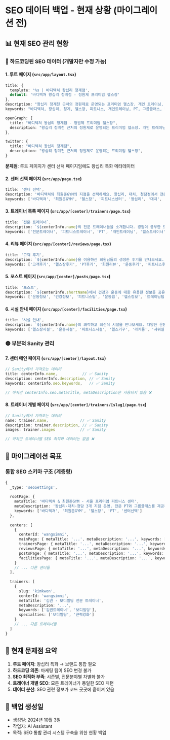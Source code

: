 # SEO 데이터 백업 - 현재 상황 (마이그레이션 전)

## 📊 현재 SEO 관리 현황

### 🔴 하드코딩된 SEO 데이터 (개발자만 수정 가능)

#### 1. 루트 페이지 (`src/app/layout.tsx`)
```typescript
title: {
  template: '%s | 바디텍쳐 왕십리 청계점',
  default: '바디텍쳐 왕십리 청계점 - 정원제 프리미엄 헬스장'
},
description: "왕십리 청계천 근처의 정원제로 운영되는 프리미엄 헬스장. 개인 트레이닝, 그룹 클래스, 최신 운동 시설을 제공합니다.",
keywords: "바디텍쳐, 왕십리, 청계, 헬스장, 피트니스, 개인트레이닝, PT, 그룹클래스, 정원제, 프리미엄 헬스장, 성동구 헬스장",

openGraph: {
  title: "바디텍쳐 왕십리 청계점 - 정원제 프리미엄 헬스장",
  description: "왕십리 청계천 근처의 정원제로 운영되는 프리미엄 헬스장. 개인 트레이닝, 그룹 클래스, 최신 운동 시설을 제공합니다.",
},

twitter: {
  title: "바디텍쳐 왕십리 청계점",
  description: "왕십리 청계천 근처의 정원제로 운영되는 프리미엄 헬스장",
}
```

**문제점**: 루트 페이지가 센터 선택 페이지임에도 왕십리 특화 메타데이터

#### 2. 센터 선택 페이지 (`src/app/page.tsx`)
```typescript
title: '센터 선택',
description: '바디텍쳐와 최원준GYM의 지점을 선택하세요. 왕십리, 대치, 청담점에서 전문 트레이닝 서비스를 제공합니다.',
keywords: ['바디텍쳐', '최원준GYM', '헬스장', '피트니스센터', '왕십리', '대치', '청담', '센터선택']
```

#### 3. 트레이너 목록 페이지 (`src/app/[center]/trainers/page.tsx`)
```typescript
title: `전문 트레이너`,
description: `${centerInfo.name}의 전문 트레이너들을 소개합니다. 경험이 풍부한 트레이너들이 회원님의 건강한 변화를 위해 최선을 다하겠습니다.`,
keywords: ['전문트레이너', '피트니스트레이너', 'PT', '개인트레이닝', '헬스트레이너']
```

#### 4. 리뷰 페이지 (`src/app/[center]/reviews/page.tsx`)
```typescript
title: '고객 후기',
description: `${centerInfo.name}을 이용하신 회원님들의 생생한 후기를 만나보세요. 실제 경험담과 변화 스토리를 통해 차별화된 서비스를 확인하실 수 있습니다.`,
keywords: ['고객후기', '헬스장후기', 'PT후기', '회원리뷰', '운동후기', '피트니스후기']
```

#### 5. 포스트 페이지 (`src/app/[center]/posts/page.tsx`)
```typescript
title: '포스트',
description: `${centerInfo.shortName}에서 건강과 운동에 대한 유용한 정보를 공유합니다. 전문 트레이너의 팁과 운동법을 만나보세요.`,
keywords: ['운동정보', '건강정보', '피트니스팁', '운동법', '헬스정보', '트레이닝팁']
```

#### 6. 시설 안내 페이지 (`src/app/[center]/facilities/page.tsx`)
```typescript
title: '시설 안내',
description: `${centerInfo.name}의 쾌적하고 최신식 시설을 만나보세요. 다양한 운동 기구와 편의시설을 이용하실 수 있습니다.`,
keywords: ['헬스장시설', '운동시설', '피트니스시설', '헬스기구', '라커룸', '샤워실', '주차장']
```

### 🟡 부분적 Sanity 관리

#### 7. 센터 메인 페이지 (`src/app/[center]/layout.tsx`)
```typescript
// Sanity에서 가져오는 데이터
title: centerInfo.name,           // ✅ Sanity
description: centerInfo.description, // ✅ Sanity  
keywords: centerInfo.seo.keywords,   // ✅ Sanity

// 하지만 centerInfo.seo.metaTitle, metaDescription은 사용되지 않음 ❌
```

#### 8. 트레이너 개별 페이지 (`src/app/[center]/trainers/[slug]/page.tsx`)
```typescript
// Sanity에서 가져오는 데이터
name: trainer.name,              // ✅ Sanity
description: trainer.description, // ✅ Sanity
images: trainer.images           // ✅ Sanity

// 하지만 트레이너별 SEO 최적화 데이터는 없음 ❌
```

## 🎯 마이그레이션 목표

### 통합 SEO 스키마 구조 (계층형)
```typescript
{
  _type: 'seoSettings',
  
  rootPage: {
    metaTitle: '바디텍쳐 & 최원준GYM - 서울 프리미엄 피트니스 센터',
    metaDescription: '왕십리·대치·청담 3개 지점 운영. 전문 PT와 그룹클래스를 제공하는 프리미엄 헬스장입니다.',
    keywords: ['바디텍쳐', '최원준GYM', '헬스장', 'PT', '센터선택']
  },
  
  centers: [
    {
      centerId: 'wangsimni',
      mainPage: { metaTitle: '...', metaDescription: '...', keywords: [...] },
      trainersPage: { metaTitle: '...', metaDescription: '...', keywords: [...] },
      reviewsPage: { metaTitle: '...', metaDescription: '...', keywords: [...] },
      postsPage: { metaTitle: '...', metaDescription: '...', keywords: [...] },
      facilitiesPage: { metaTitle: '...', metaDescription: '...', keywords: [...] }
    }
    // ... 다른 센터들
  ],
  
  trainers: [
    {
      slug: 'kimkwon',
      centerId: 'wangsimni',
      metaTitle: '김권 - 보디빌딩 전문 트레이너',
      metaDescription: '...',
      keywords: ['김권트레이너', '보디빌딩'],
      specialties: ['보디빌딩', '근력강화']
    }
    // ... 다른 트레이너들
  ]
}
```

## 🚨 현재 문제점 요약

1. **루트 페이지**: 왕십리 특화 → 브랜드 통합 필요
2. **하드코딩 의존**: 마케팅 팀이 SEO 변경 불가
3. **SEO 최적화 부족**: 시즌별, 전문분야별 차별화 불가
4. **트레이너 개별 SEO**: 모든 트레이너가 동일한 SEO 패턴
5. **데이터 분산**: SEO 관련 정보가 코드 곳곳에 흩어져 있음

## 📅 백업 생성일
- 생성일: 2024년 10월 3일
- 작업자: AI Assistant
- 목적: SEO 통합 관리 시스템 구축을 위한 현황 백업

